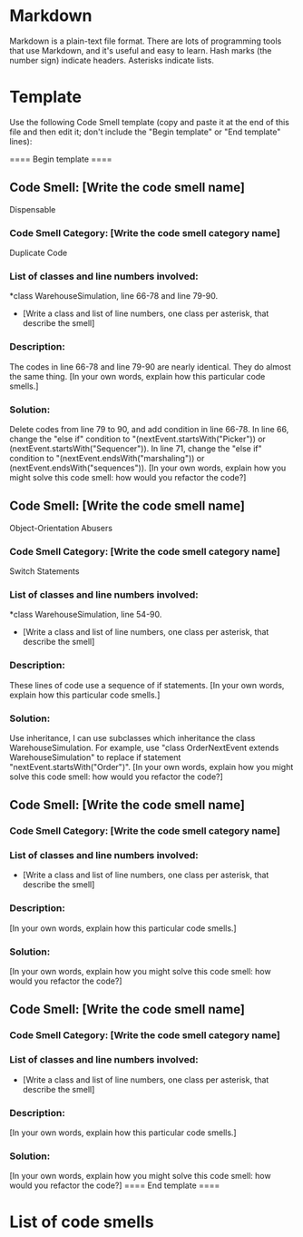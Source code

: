 # Markdown

Markdown is a plain-text file format. There are lots of programming tools that use Markdown, and it's useful and
easy to learn. Hash marks (the number sign) indicate headers. Asterisks indicate lists.

# Template

Use the following Code Smell template (copy and paste it at the end of this file and then edit it; don't include the "Begin template" or "End template" lines):

==== Begin template ====
## Code Smell: [Write the code smell name]
Dispensable
### Code Smell Category: [Write the code smell category name]
Duplicate Code
### List of classes and line numbers involved:
*class WarehouseSimulation, line 66-78 and line 79-90.
* [Write a class and list of line numbers, one class per asterisk, that describe the smell]

### Description:
The codes in line 66-78 and line 79-90 are nearly identical. They do almost the same thing.
[In your own words, explain how this particular code smells.]

### Solution:
Delete codes from line 79 to 90, and add condition in line 66-78. In line 66, change the "else if" 
condition to "(nextEvent.startsWith("Picker")) or (nextEvent.startsWith("Sequencer")). 
In line 71, change the "else if" condition to "(nextEvent.endsWith("marshaling")) or (nextEvent.endsWith("sequences")).
[In your own words, explain how you might solve this code smell:
how would you refactor the code?]

## Code Smell: [Write the code smell name]
Object-Orientation Abusers
### Code Smell Category: [Write the code smell category name]
Switch Statements
### List of classes and line numbers involved:
*class WarehouseSimulation, line 54-90.
* [Write a class and list of line numbers, one class per asterisk, that describe the smell]

### Description:
These lines of code use a sequence of if statements.
[In your own words, explain how this particular code smells.]

### Solution:
Use inheritance, I can use subclasses which inheritance the class WarehouseSimulation. For example, use  "class 
OrderNextEvent extends WarehouseSimulation" to replace if statement "nextEvent.startsWith("Order")".
[In your own words, explain how you might solve this code smell:
how would you refactor the code?]

## Code Smell: [Write the code smell name]

### Code Smell Category: [Write the code smell category name]

### List of classes and line numbers involved:

* [Write a class and list of line numbers, one class per asterisk, that describe the smell]

### Description:

[In your own words, explain how this particular code smells.]

### Solution:

[In your own words, explain how you might solve this code smell:
how would you refactor the code?]

## Code Smell: [Write the code smell name]

### Code Smell Category: [Write the code smell category name]

### List of classes and line numbers involved:

* [Write a class and list of line numbers, one class per asterisk, that describe the smell]

### Description:

[In your own words, explain how this particular code smells.]

### Solution:

[In your own words, explain how you might solve this code smell:
how would you refactor the code?]
==== End template ====

# List of code smells